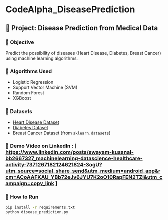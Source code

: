 # CodeAlpha_DiseasePrediction

## 📌 Project: Disease Prediction from Medical Data

### 🔹 Objective
Predict the possibility of diseases (Heart Disease, Diabetes, Breast Cancer) using machine learning algorithms.

### 🔹 Algorithms Used
- Logistic Regression
- Support Vector Machine (SVM)
- Random Forest
- XGBoost

### 🔹 Datasets
- [Heart Disease Dataset](https://archive.ics.uci.edu/dataset/45/heart+disease)
- [Diabetes Dataset](https://www.kaggle.com/datasets/mathchi/diabetes-data-set)
- Breast Cancer Dataset (from `sklearn.datasets`)
 
### 🎥 Demo Video on LinkedIn : [ https://www.linkedin.com/posts/swayam-kusanal-bb2667327_machinelearning-datascience-healthcare-activity-7371267182124621824-3ogU?utm_source=social_share_send&utm_medium=android_app&rcm=ACoAAFKAU_YBb72eJv6JYU7K2oO10RapFEN2TZI&utm_campaign=copy_link ]

### 🔹 How to Run
```bash
pip install -r requirements.txt
python disease_prediction.py

